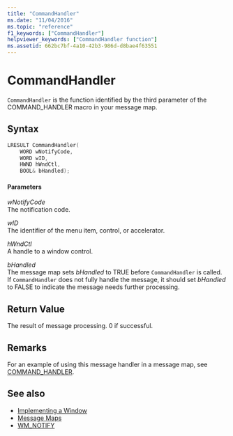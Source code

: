 ```yaml
---
title: "CommandHandler"
ms.date: "11/04/2016"
ms.topic: "reference"
f1_keywords: ["CommandHandler"]
helpviewer_keywords: ["CommandHandler function"]
ms.assetid: 662bc7bf-4a10-42b3-986d-d8bae4f63551
---
```

# CommandHandler

`CommandHandler` is the function identified by the third parameter of the COMMAND_HANDLER macro in your message map.

## Syntax

```cpp
LRESULT CommandHandler(
    WORD wNotifyCode,
    WORD wID,
    HWND hWndCtl,
    BOOL& bHandled);
```

#### Parameters

*wNotifyCode*<br/>
The notification code.

*wID*<br/>
The identifier of the menu item, control, or accelerator.

*hWndCtl*<br/>
A handle to a window control.

*bHandled*<br/>
The message map sets *bHandled* to TRUE before `CommandHandler` is called. If `CommandHandler` does not fully handle the message, it should set *bHandled* to FALSE to indicate the message needs further processing.

## Return Value

The result of message processing. 0 if successful.

## Remarks

For an example of using this message handler in a message map, see [COMMAND_HANDLER](reference/message-map-macros-atl.md#command_handler).

## See also

- [Implementing a Window](../atl/implementing-a-window.md)
- [Message Maps](../atl/message-maps-atl.md)
- [WM_NOTIFY](/windows/desktop/controls/wm-notify)
